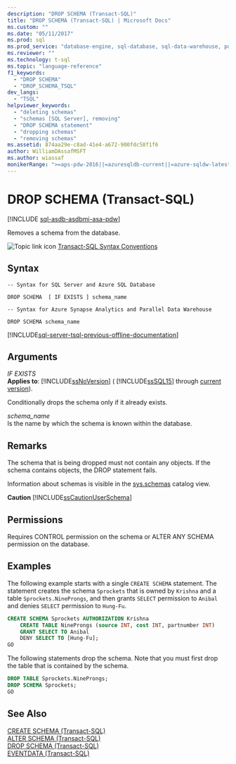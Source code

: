 ```yaml
---
description: "DROP SCHEMA (Transact-SQL)"
title: "DROP SCHEMA (Transact-SQL) | Microsoft Docs"
ms.custom: ""
ms.date: "05/11/2017"
ms.prod: sql
ms.prod_service: "database-engine, sql-database, sql-data-warehouse, pdw"
ms.reviewer: ""
ms.technology: t-sql
ms.topic: "language-reference"
f1_keywords: 
  - "DROP SCHEMA"
  - "DROP_SCHEMA_TSQL"
dev_langs: 
  - "TSQL"
helpviewer_keywords: 
  - "deleting schemas"
  - "schemas [SQL Server], removing"
  - "DROP SCHEMA statement"
  - "dropping schemas"
  - "removing schemas"
ms.assetid: 874aa29e-c8ad-41e4-a672-900fdc58f1f6
author: WilliamDAssafMSFT
ms.author: wiassaf
monikerRange: ">=aps-pdw-2016||=azuresqldb-current||=azure-sqldw-latest||>=sql-server-2016||>=sql-server-linux-2017||=azuresqldb-mi-current"
---
```

# DROP SCHEMA (Transact-SQL)
[!INCLUDE [sql-asdb-asdbmi-asa-pdw](../../includes/applies-to-version/sql-asdb-asdbmi-asa-pdw.md)]

  Removes a schema from the database.  
  
 ![Topic link icon](../../database-engine/configure-windows/media/topic-link.gif "Topic link icon") [Transact-SQL Syntax Conventions](../../t-sql/language-elements/transact-sql-syntax-conventions-transact-sql.md)  
  
## Syntax  
  
```syntaxsql  
-- Syntax for SQL Server and Azure SQL Database  
  
DROP SCHEMA  [ IF EXISTS ] schema_name  
```  
  

```syntaxsql  
-- Syntax for Azure Synapse Analytics and Parallel Data Warehouse  
  
DROP SCHEMA schema_name  
```  
  
[!INCLUDE[sql-server-tsql-previous-offline-documentation](../../includes/sql-server-tsql-previous-offline-documentation.md)]

## Arguments
 *IF EXISTS*  
 **Applies to**: [!INCLUDE[ssNoVersion](../../includes/ssnoversion-md.md)] ( [!INCLUDE[ssSQL15](../../includes/sssql16-md.md)] through [current version](/troubleshoot/sql/general/determine-version-edition-update-level)).  
  
 Conditionally drops the schema only if it already exists.  
  
 *schema_name*  
 Is the name by which the schema is known within the database.  
  
## Remarks  
 The schema that is being dropped must not contain any objects. If the schema contains objects, the DROP statement fails.  
  
 Information about schemas is visible in the [sys.schemas](../../relational-databases/system-catalog-views/schemas-catalog-views-sys-schemas.md) catalog view.  
  
 **Caution** [!INCLUDE[ssCautionUserSchema](../../includes/sscautionuserschema-md.md)]  
  
## Permissions  
 Requires CONTROL permission on the schema or ALTER ANY SCHEMA permission on the database.  
  
## Examples  
 The following example starts with a single `CREATE SCHEMA` statement. The statement creates the schema `Sprockets` that is owned by `Krishna` and a table `Sprockets.NineProngs`, and then grants `SELECT` permission to `Anibal` and denies `SELECT` permission to `Hung-Fu`.  
  
```sql  
CREATE SCHEMA Sprockets AUTHORIZATION Krishna   
    CREATE TABLE NineProngs (source INT, cost INT, partnumber INT)  
    GRANT SELECT TO Anibal   
    DENY SELECT TO [Hung-Fu];  
GO  
```  
  
 The following statements drop the schema. Note that you must first drop the table that is contained by the schema.  
  
```sql  
DROP TABLE Sprockets.NineProngs;  
DROP SCHEMA Sprockets;  
GO  
```  
  
  
## See Also  
 [CREATE SCHEMA &#40;Transact-SQL&#41;](../../t-sql/statements/create-schema-transact-sql.md)   
 [ALTER SCHEMA &#40;Transact-SQL&#41;](../../t-sql/statements/alter-schema-transact-sql.md)   
 [DROP SCHEMA (Transact-SQL)](../../t-sql/statements/drop-schema-transact-sql.md)   
 [EVENTDATA &#40;Transact-SQL&#41;](../../t-sql/functions/eventdata-transact-sql.md)
